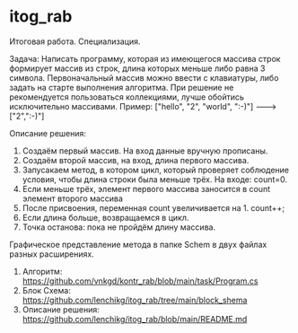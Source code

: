 # itog_rab
Итоговая работа. Специализация.

Задача:
Написать программу, которая из имеющегося массива строк формирует массив из строк, 
длина которых меньше либо равна 3 символа. 
Первоначальный массив можно ввести с клавиатуры, либо задать на старте выполнения алгоритма. 
При решение не рекомендуется пользоваться коллекциями, лучше обойтись исключительно массивами.
Пример:
["hello", "2", "world", ":-)"] ---> ["2",":-)"]

Описание решения:
1. Создаём первый массив. На вход данные вручную прописаны.
2. Создаём второй массив, на вход, длина первого массива.
3. Запусакаем метод, в котором цикл, который проверяет соблюдение условия, чтобы длина строки была меньше трёх. На входе: count=0.
4. Если меньше трёх, элемент первого массива заносится в count элемент второго массива
5. После присвоения, переменная count увеличивается на 1. count++;
6. Если длина больше, возвращаемся в цикл.
7. Точка останова: пока не пройдём длину массива.

Графическое представление метода в папке Schem в двух файлах разных расширениях.


1. Алгоритм: https://github.com/vnkgd/kontr_rab/blob/main/task/Program.cs
2. Блок Схема: https://github.com/lenchikg/itog_rab/tree/main/block_shema
3. Описание решения: https://github.com/lenchikg/itog_rab/blob/main/README.md